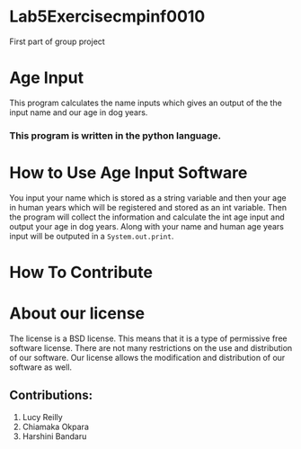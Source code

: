 # Lab5Exercisecmpinf0010
First part of group project

# Age Input
This program calculates the name inputs which gives an output of the the input name and our age in dog years.

### This program is written in the python language.

# How to Use Age Input Software
You input your name which is stored as a string variable and then your age in human years which will be registered and stored as an int variable. 
Then the program will collect the information and calculate the int age input and output your age in dog years. Along with your name and human age years input will be outputed in a `System.out.print`.


# How To Contribute

# About our license
The license is a BSD license. This means that it is a type of permissive free software license. There are not many restrictions on the use and distribution of our software. Our license allows the modification and distribution of our software as well. 






## Contributions: 
1. Lucy Reilly
2. Chiamaka Okpara
3. Harshini Bandaru